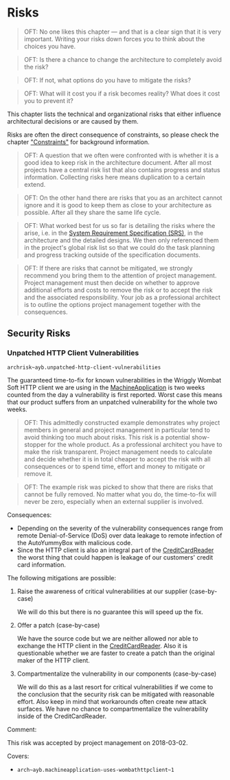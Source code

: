 # Risks

> OFT: No one likes this chapter &mdash; and that is a clear sign that it is very important. Writing your risks down forces you to think about the choices you have.

> OFT: Is there a chance to change the architecture to completely avoid the risk?

> OFT: If not, what options do you have to mitigate the risks?

> OFT: What will it cost you if a risk becomes reality? What does it cost you to prevent it?

This chapter lists the technical and organizational risks that either influence architectural decisions or are caused by them.

Risks are often the direct consequence of constraints, so please check the chapter ["Constraints"](constraints.md) for background information.

> OFT: A question that we often were confronted with is whether it is a good idea to keep risk in the architecture document. After all most projects have a central risk list that also contains progress and status information. Collecting risks here means duplication to a certain extend.

> OFT: On the other hand there are risks that you as an architect cannot ignore and it is good to keep them as close to your architecture as possible. After all they share the same life cycle.

> OFT: What worked best for us so far is detailing the risks where the arise, i.e. in the [System Requirement Specification (SRS)](bibliography.md#srs), in the architecture and the detailed designs. We then only referenced them in the project's global risk list so that we could do the task planning and progress tracking outside of the specification documents.

> OFT: If there are risks that cannot be mitigated, we strongly recommend you bring them to the attention of project management. Project management must then decide on whether to approve additional efforts and costs to remove the risk or to accept the risk and the associated responsibility. Your job as a professional architect is to outline the options project management together with the consequences.

## Security Risks

### Unpatched HTTP Client Vulnerabilities
`archrisk~ayb.unpatched-http-client-vulnerabilities`

The guaranteed time-to-fix for known vulnerabilities in the Wriggly Wombat Soft HTTP client we are using in the [MachineApplication](components/MachineApplication.md) is two weeks counted from the day a vulnerability is first reported. Worst case this means that our product suffers from an unpatched vulnerability for the whole two weeks.

> OFT: This admittedly constructed example demonstrates why project members in general and project management in particular tend to avoid thinking too much about risks. This risk is a potential show-stopper for the whole product. As a professional architect you have to make the risk transparent. Project management needs to calculate and decide whether it is in total cheaper to accept the risk with all consequences or to spend time, effort and money to mitigate or remove it.

> OFT: The example risk was picked to show that there are risks that cannot be fully removed. No matter what you do, the time-to-fix will never be zero, especially when an external supplier is involved.  

Consequences:

* Depending on the severity of the vulnerability consequences range from remote Denial-of-Service (DoS) over data leakage to remote infection of the AutoYummyBox with malicious code.
* Since the HTTP client is also an integral part of the [CreditCardReader](components/CreditCardReader.md) the worst thing that could happen is leakage of our customers' credit card information. 

The following mitigations are possible:

1. Raise the awareness of critical vulnerabilities at our supplier (case-by-case)

   We will do this but there is no guarantee this will speed up the fix.

1. Offer a patch (case-by-case)

   We have the source code but we are neither allowed nor able to exchange the HTTP client in the [CreditCardReader](components/CreditCardReader.md).
   Also it is questionable whether we are faster to create a patch than the original maker of the HTTP client.

1. Compartmentalize the vulnerability in our components (case-by-case)

   We will do this as a last resort for critical vulnerabilities if we come to the conclusion that the security risk can be mitigated with reasonable effort.
   Also keep in mind that workarounds often create new attack surfaces.
   We have no chance to compartmentalize the vulnerability inside of the CreditCardReader.
   
Comment:

This risk was accepted by project management on 2018-03-02.

Covers:

* `arch~ayb.machineapplication-uses-wombathttpclient~1`
